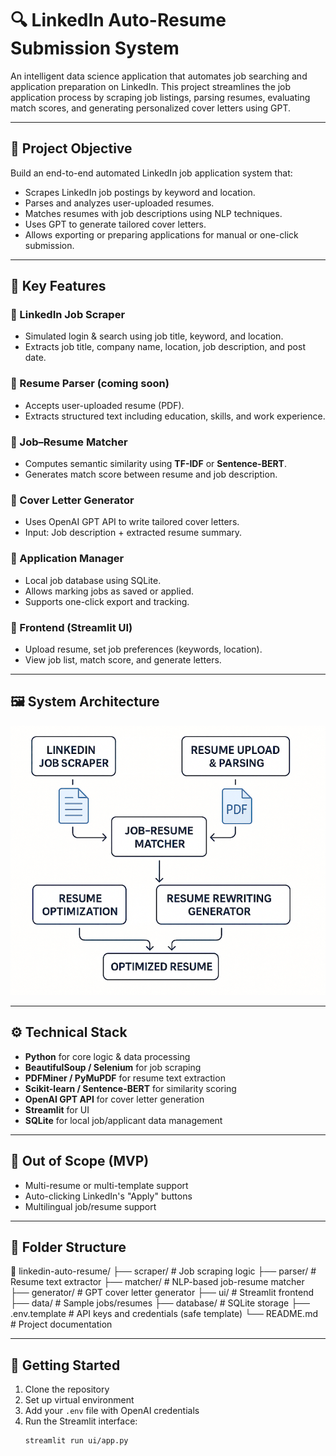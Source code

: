 # 🔍 LinkedIn Auto-Resume Submission System

An intelligent data science application that automates job searching and application preparation on LinkedIn. This project streamlines the job application process by scraping job listings, parsing resumes, evaluating match scores, and generating personalized cover letters using GPT.

---

## 🎯 Project Objective

Build an end-to-end automated LinkedIn job application system that:

- Scrapes LinkedIn job postings by keyword and location.
- Parses and analyzes user-uploaded resumes.
- Matches resumes with job descriptions using NLP techniques.
- Uses GPT to generate tailored cover letters.
- Allows exporting or preparing applications for manual or one-click submission.

---

## 🧠 Key Features

### 🔹 LinkedIn Job Scraper
- Simulated login & search using job title, keyword, and location.
- Extracts job title, company name, location, job description, and post date.

### 🔹 Resume Parser (coming soon)
- Accepts user-uploaded resume (PDF).
- Extracts structured text including education, skills, and work experience.

### 🔹 Job–Resume Matcher
- Computes semantic similarity using **TF-IDF** or **Sentence-BERT**.
- Generates match score between resume and job description.

### 🔹 Cover Letter Generator
- Uses OpenAI GPT API to write tailored cover letters.
- Input: Job description + extracted resume summary.

### 🔹 Application Manager
- Local job database using SQLite.
- Allows marking jobs as saved or applied.
- Supports one-click export and tracking.

### 🔹 Frontend (Streamlit UI)
- Upload resume, set job preferences (keywords, location).
- View job list, match score, and generate letters.

---

## 🖼️ System Architecture

![Flowchart](./flowchart.png)

---

## ⚙️ Technical Stack

- **Python** for core logic & data processing
- **BeautifulSoup / Selenium** for job scraping
- **PDFMiner / PyMuPDF** for resume text extraction
- **Scikit-learn / Sentence-BERT** for similarity scoring
- **OpenAI GPT API** for cover letter generation
- **Streamlit** for UI
- **SQLite** for local job/applicant data management

---

## 🚧 Out of Scope (MVP)

- Multi-resume or multi-template support
- Auto-clicking LinkedIn's "Apply" buttons
- Multilingual job/resume support

---

## 📁 Folder Structure

📁 linkedin-auto-resume/
├── scraper/        # Job scraping logic
├── parser/         # Resume text extractor
├── matcher/        # NLP-based job-resume matcher
├── generator/      # GPT cover letter generator
├── ui/             # Streamlit frontend
├── data/           # Sample jobs/resumes
├── database/       # SQLite storage
├── .env.template   # API keys and credentials (safe template)
└── README.md       # Project documentation



---

## 🚀 Getting Started

1. Clone the repository
2. Set up virtual environment
3. Add your `.env` file with OpenAI credentials
4. Run the Streamlit interface:
   ```bash
   streamlit run ui/app.py